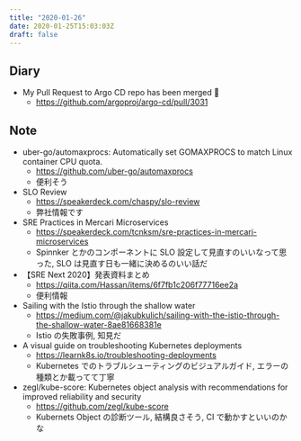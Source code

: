 ```yaml
---
title: "2020-01-26"
date: 2020-01-25T15:03:03Z
draft: false
---
```


## Diary

* My Pull Request to Argo CD repo has been merged 🥳
  * https://github.com/argoproj/argo-cd/pull/3031

## Note

* uber-go/automaxprocs: Automatically set GOMAXPROCS to match Linux container CPU quota.
  * https://github.com/uber-go/automaxprocs
  * 便利そう
* SLO Review
  * https://speakerdeck.com/chaspy/slo-review
  * 弊社情報です
* SRE Practices in Mercari Microservices
  * https://speakerdeck.com/tcnksm/sre-practices-in-mercari-microservices
  * Spinnker とかのコンポーネントに SLO 設定して見直すのいいなって思った, SLO は見直す日も一緒に決めるのいい話だ
* 【SRE Next 2020】発表資料まとめ
  * https://qiita.com/Hassan/items/6f7fb1c206f77716ee2a
  * 便利情報
* Sailing with the Istio through the shallow water
  * https://medium.com/@jakubkulich/sailing-with-the-istio-through-the-shallow-water-8ae81668381e
  * Istio の失敗事例, 知見だ
* A visual guide on troubleshooting Kubernetes deployments
  * https://learnk8s.io/troubleshooting-deployments
  * Kubernetes でのトラブルシューティングのビジュアルガイド, エラーの種類とか載ってて丁寧
* zegl/kube-score: Kubernetes object analysis with recommendations for improved reliability and security
  * https://github.com/zegl/kube-score
  * Kubernets Object の診断ツール, 結構良さそう, CI で動かすといいのかな
